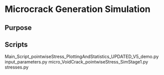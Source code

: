 # Microcrack Generation Simulation

## Purpose



## Scripts

Main_Script_pointwiseStress_PlottingAndStatistics_UPDATED_V5_demo.py
input_parameters.py
micro_VoidCrack_pointwiseStress_SimStage1.py
stresses.py

